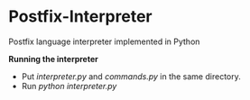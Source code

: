 # Postfix-Interpreter
Postfix language interpreter implemented in Python

**Running the interpreter**
- Put *interpreter.py* and *commands.py* in the same directory.
- Run *python interpreter.py*
